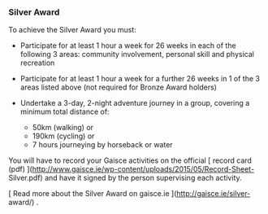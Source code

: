 ###  Silver Award

To achieve the Silver Award you must:

  * Participate for at least 1 hour a week for 26 weeks in each of the following 3 areas: community involvement, personal skill and physical recreation   

  * Participate for at least 1 hour a week for a further 26 weeks in 1 of the 3 areas listed above (not required for Bronze Award holders) 
  * Undertake a 3-day, 2-night adventure journey in a group, covering a minimum total distance of: 
    * 50km (walking) or 
    * 190km (cycling) or 
    * 7 hours journeying by horseback or water 

You will have to record your Gaisce activities on the official [ record card
(pdf) ](http://www.gaisce.ie/wp-content/uploads/2015/05/Record-Sheet-
Silver.pdf) and have it signed by the person supervising each activity.

[ Read more about the Silver Award on gaisce.ie ](http://gaisce.ie/silver-
award/) .
